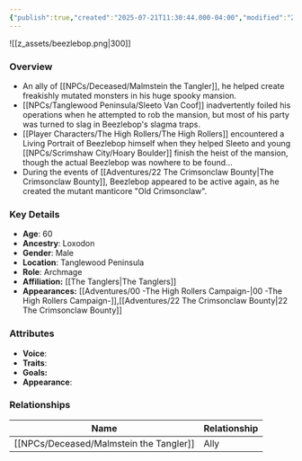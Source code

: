 ```yaml
---
{"publish":true,"created":"2025-07-21T11:30:44.000-04:00","modified":"2025-10-03T15:48:54.908-04:00","published":"2025-10-03T15:48:54.908-04:00","cssclasses":"","Age":"60","Ancestry":"Loxodon","Gender":"Male","Location":["Tanglewood Peninsula"],"Role":["Archmage"],"Affiliation":["[[The Tanglers]]"],"Appearances":["[[00 -The High Rollers Campaign-]]","[[22 The Crimsonclaw Bounty]]"]}
---
```


![[z_assets/beezlebop.png|300]]

### Overview
- An ally of [[NPCs/Deceased/Malmstein the Tangler]], he helped create freakishly mutated monsters in his huge spooky mansion. 
- [[NPCs/Tanglewood Peninsula/Sleeto Van Coof]] inadvertently foiled his operations when he attempted to rob the mansion, but most of his party was turned to slag in Beezlebop's slagma traps. 
- [[Player Characters/The High Rollers/The High Rollers]] encountered a Living Portrait of Beezlebop himself when they helped Sleeto and young [[NPCs/Scrimshaw City/Hoary Boulder]] finish the heist of the mansion, though the actual Beezlebop was nowhere to be found...
- During the events of [[Adventures/22 The Crimsonclaw Bounty\|The Crimsonclaw Bounty]], Beezlebop appeared to be active again, as he created the mutant manticore "Old Crimsonclaw".
### Key Details
- **Age**: 60
- **Ancestry**: Loxodon
- **Gender**: Male
- **Location**: Tanglewood Peninsula
- **Role**: Archmage
- **Affiliation:** [[The Tanglers\|The Tanglers]]
- **Appearances:** [[Adventures/00 -The High Rollers Campaign-\|00 -The High Rollers Campaign-]],[[Adventures/22 The Crimsonclaw Bounty\|22 The Crimsonclaw Bounty]]

### Attributes
- **Voice**: 
- **Traits**: 
- **Goals:** 
- **Appearance**: 

### Relationships

| Name                      | Relationship |
| ------------------------- | ------------ |
| [[NPCs/Deceased/Malmstein the Tangler]] | Ally         |
